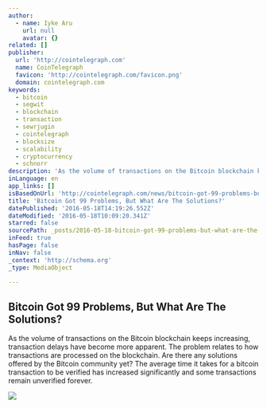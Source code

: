 ```yaml
---
author:
  - name: Iyke Aru
    url: null
    avatar: {}
related: []
publisher:
  url: 'http://cointelegraph.com'
  name: CoinTelegraph
  favicon: 'http://cointelegraph.com/favicon.png'
  domain: cointelegraph.com
keywords:
  - bitcoin
  - segwit
  - blockchain
  - transaction
  - sewrjugin
  - cointelegraph
  - blocksize
  - scalability
  - cryptocurrency
  - schnorr
description: 'As the volume of transactions on the Bitcoin blockchain keeps increasing, transaction delays have become more apparent. The problem relates to how transactions are processed on the blockchain. Are there any solutions offered by the Bitcoin community yet? The average time it takes for a bitcoin transaction to be verified has increased significantly and some transactions remain unverified forever.'
inLanguage: en
app_links: []
isBasedOnUrl: 'http://cointelegraph.com/news/bitcoin-got-99-problems-but-what-are-the-solutions'
title: 'Bitcoin Got 99 Problems, But What Are The Solutions?'
datePublished: '2016-05-18T14:19:26.552Z'
dateModified: '2016-05-18T10:09:20.341Z'
starred: false
sourcePath: _posts/2016-05-18-bitcoin-got-99-problems-but-what-are-the-solutions.md
inFeed: true
hasPage: false
inNav: false
_context: 'http://schema.org'
_type: MediaObject

---
```

<article style=""><h1>Bitcoin Got 99 Problems, But What Are The Solutions?</h1><p>As the volume of transactions on the Bitcoin blockchain keeps increasing, transaction delays have become more apparent. The problem relates to how transactions are processed on the blockchain. Are there any solutions offered by the Bitcoin community yet? The average time it takes for a bitcoin transaction to be verified has increased significantly and some transactions remain unverified forever.</p><img src="http://cointelegraph.com/images/725_aHR0cDovL2NvaW50ZWxlZ3JhcGguY29tL3N0b3JhZ2UvdXBsb2Fkcy92aWV3L2Q5NGJmZGI0OTliZDU5MzZjNDMzMjgzMGJhNjViODhjLnBuZw==.jpg" /></article>